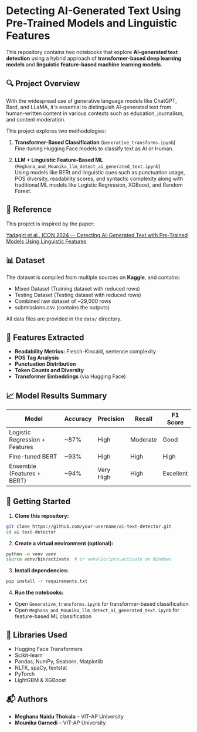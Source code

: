 #  Detecting AI-Generated Text Using Pre-Trained Models and Linguistic Features

This repository contains two notebooks that explore **AI-generated text detection** using a hybrid approach of **transformer-based deep learning models** and **linguistic feature-based machine learning models**.


## 🔍 Project Overview

With the widespread use of generative language models like ChatGPT, Bard, and LLaMA, it's essential to distinguish AI-generated text from human-written content in various contexts such as education, journalism, and content moderation.

This project explores two methodologies:

1. **Transformer-Based Classification** (`Generative_transforms.ipynb`)  
   Fine-tuning Hugging Face models to classify text as AI or Human.

2. **LLM + Linguistic Feature-Based ML** (`Meghana_and_Mounika_llm_detect_ai_generated_text.ipynb`)  
   Using models like BERt and linguistic cues such as punctuation usage, POS diversity, readability scores, and syntactic complexity along with traditional ML models like Logistic Regression, XGBoost, and Random Forest.


## 📄 Reference

This project is inspired by the paper:

[Yadagiri et al., ICON 2024 — Detecting AI-Generated Text with Pre-Trained Models Using Linguistic Features](https://aclanthology.org/2024.icon-1.21/)


## 📊 Dataset

The dataset is compiled from multiple sources on **Kaggle**, and contains:

- Mixed Dataset (Training dataset with reduced rows)
- Testing Dataset (Testing dataset with reduced rows)
- Combined raw dataset of ~29,000 rows
- submissions.csv  (contains the outputs)

All data files are provided in the `data/` directory.



## 🧠 Features Extracted

- **Readability Metrics:** Flesch-Kincaid, sentence complexity
- **POS Tag Analysis**
- **Punctuation Distribution**
- **Token Counts and Diversity**
- **Transformer Embeddings** (via Hugging Face)



## 📈 Model Results Summary

| Model                        | Accuracy | Precision | Recall | F1 Score |
|-----------------------------|----------|-----------|--------|----------|
| Logistic Regression + Features | ~87%  | High      | Moderate | Good    |
| Fine-tuned BERT             | ~93%     | High      | High    | High    |
| Ensemble (Features + BERT) | ~94%     | Very High | High    | Excellent |


## 🚀 Getting Started

1. **Clone this repository:**

```bash
git clone https://github.com/your-username/ai-text-detector.git
cd ai-text-detector
```

2. **Create a virtual environment (optional):**

```bash
python -m venv venv
source venv/bin/activate  # or venv\Scripts\activate on Windows
```

3. **Install dependencies:**

```bash
pip install -r requirements.txt
```

4. **Run the notebooks:**

- Open `Generative_transforms.ipynb` for transformer-based classification
- Open `Meghana_and_Mounika_llm_detect_ai_generated_text.ipynb` for feature-based ML classification


## 🧪 Libraries Used

- Hugging Face Transformers
- Scikit-learn
- Pandas, NumPy, Seaborn, Matplotlib
- NLTK, spaCy, textstat
- PyTorch
- LightGBM & XGBoost


## 📬 Authors

- **Meghana Naidu Thokala** – VIT-AP University
- **Mounika Garnedi** – VIT-AP University


